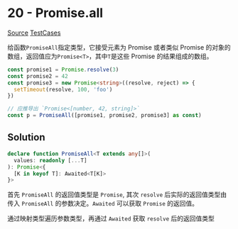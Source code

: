 # 20 - Promise.all

[Source](https://github.com/lybenson/ts-checker/blob/master/src/20-medium-promise-all/template.ts) [TestCases]((https://github.com/lybenson/ts-checker/blob/master/src/20-medium-promise-all/test-cases.ts))

给函数`PromiseAll`指定类型，它接受元素为 Promise 或者类似 Promise 的对象的数组，返回值应为`Promise<T>`，其中`T`是这些 Promise 的结果组成的数组。

```ts
const promise1 = Promise.resolve(3)
const promise2 = 42
const promise3 = new Promise<string>((resolve, reject) => {
  setTimeout(resolve, 100, 'foo')
})

// 应推导出 `Promise<[number, 42, string]>`
const p = PromiseAll([promise1, promise2, promise3] as const)
```

## Solution

```ts
declare function PromiseAll<T extends any[]>(
  values: readonly [...T]
): Promise<{
  [K in keyof T]: Awaited<T[K]>
}>
```

首先 `PromiseAll` 的返回值类型是 `Promise`, 其次 `resolve` 后实际的返回值类型由传入 `PromiseAll` 的参数决定。`Awaited` 可以获取 `Promise` 的返回值。

通过映射类型遍历参数类型，再通过 `Awaited` 获取 `resolve` 后的返回值类型

